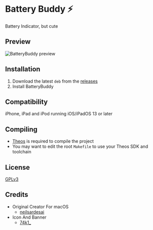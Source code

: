 # Battery Buddy ⚡️
Battery Indicator, but cute

## Preview
<img src="Preview.png" alt="BatteryBuddy preview" />

## Installation
1. Download the latest `deb` from the [releases](https://github.com/Traurige/BatteryBuddy/releases)
2. Install BatteryBuddy

## Compatibility
iPhone, iPad and iPod running iOS/iPadOS 13 or later

## Compiling
  - [Theos](https://theos.dev/) is required to compile the project
  - You may want to edit the root `Makefile` to use your Theos SDK and toolchain

## License
[GPLv3](https://github.com/Traurige/BatteryBuddy/blob/main/COPYING)

## Credits
  - Original Creator For macOS
    - [neilsardesai](https://twitter.com/neilsardesai)
  - Icon And Banner
    - [74k1_](https://twitter.com/74k1_)
